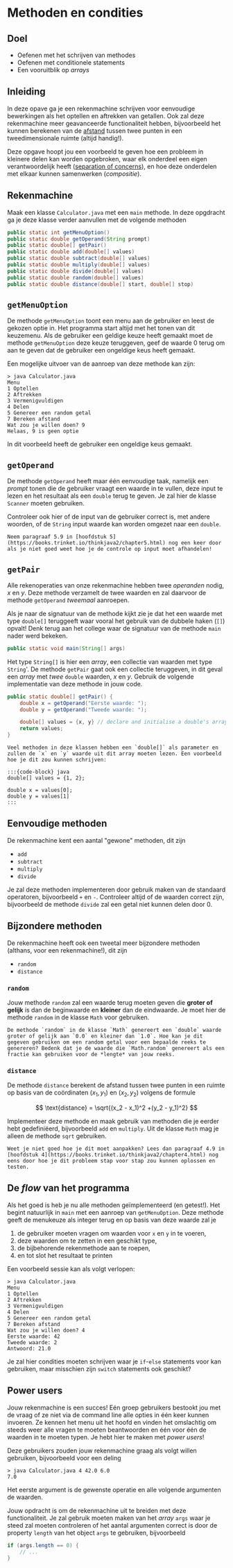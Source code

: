 # Methoden en condities

## Doel

-   Oefenen met het schrijven van methodes
-   Oefenen met conditionele statements
-   Een vooruitblik op *arrays*

## Inleiding

In deze opave ga je een rekenmachine schrijven voor eenvoudige bewerkingen als het optellen en aftrekken van getallen. Ook zal deze rekenmachine meer geavanceerde functionaliteit hebben, bijvoorbeeld het kunnen berekenen van de [afstand](https://nl.wikipedia.org/wiki/Afstand) tussen twee punten in een tweedimensionale ruimte (altijd handig!).

Deze opgave hoopt jou een voorbeeld te geven hoe een probleem in kleinere delen kan worden opgebroken, waar elk onderdeel een eigen verantwoordelijk heeft ([separation of concerns](https://en.wikipedia.org/wiki/Separation_of_concerns)), en hoe deze onderdelen met elkaar kunnen samenwerken (*compositie*).

## Rekenmachine

Maak een klasse `Calculator.java` met een `main` methode. In deze opgdracht ga je deze klasse verder aanvullen met de volgende methoden

```java
public static int getMenuOption()
public static double getOperand(String prompt)
public static double[] getPair()
public static double add(double[] values)
public static double subtract(double[] values)
public static double multiply(double[] values)
public static double divide(double[] values)
public static double random(double[] values)
public static double distance(double[] start, double[] stop)
```

## `getMenuOption`

De methode `getMenuOption` toont een menu aan de gebruiker en leest de gekozen optie in. Het programma start altijd met het tonen van dit keuzemenu. Als de gebruiker een geldige keuze heeft gemaakt moet de methode `getMenuOption` deze keuze teruggeven, geef de waarde 0 terug om aan te geven dat de gebruiker een ongeldige keus heeft gemaakt.

Een mogelijke uitvoer van de aanroep van deze methode kan zijn:

```console
> java Calculator.java
Menu
1 Optellen
2 Aftrekken
3 Vermenigvuldigen
4 Delen
5 Genereer een random getal
7 Bereken afstand
Wat zou je willen doen? 9
Helaas, 9 is geen optie
```

In dit voorbeeld heeft de gebruiker een ongeldige keus gemaakt.

## `getOperand`

De methode `getOperand` heeft maar één eenvoudige taak, namelijk een *prompt* tonen die de gebruiker vraagt een waarde in te vullen, deze input te lezen en het resultaat als een `double` terug te geven. Je zal hier de klasse `Scanner` moeten gebruiken.

Controleer ook hier of de input van de gebruiker correct is, met andere woorden, of de `String` input waarde kan worden omgezet naar een `double`.

```{tip}
Neem paragraaf 5.9 in [hoofdstuk 5](https://books.trinket.io/thinkjava2/chapter5.html) nog een keer door als je niet goed weet hoe je de controle op input moet afhandelen!
```

## `getPair`

Alle rekenoperaties van onze rekenmachine hebben twee *operanden* nodig, *x* en *y*. Deze methode verzamelt de twee waarden en zal daarvoor de methode `getOperand` *tweemaal* aanroepen.

Als je naar de signatuur van de methode kijkt zie je dat het een waarde met type `double[]` teruggeeft waar vooral het gebruik van de dubbele haken (`[]`) opvalt! Denk terug aan het college waar de signatuur van de methode `main` nader werd bekeken.

```java
public static void main(String[] args)
```

Het type `String[]` is hier een *array*, een collectie van waarden met type `String`'. De methode `getPair` gaat ook een collectie teruggeven, in dit geval een *array* met *twee* `double` waarden, *x* en *y*. Gebruik de volgende implementatie van deze methode in jouw code.

```java
public static double[] getPair() {
    double x = getOperand("Eerste waarde: ");
    double y = getOperand("Tweede waarde: ");

    double[] values = {x, y} // declare and initialise a double's array
    return values;
}
```

```{tip}
Veel methoden in deze klassen hebben een `double[]` als parameter en zullen de `x` en `y` waarde uit dit array moeten lezen. Een voorbeeld hoe je dit zou kunnen schrijven:

:::{code-block} java
double[] values = {1, 2};

double x = values[0];
double y = values[1]
:::
```

## Eenvoudige methoden

De rekenmachine kent een aantal "gewone" methoden, dit zijn

-   `add`
-   `subtract`
-   `multiply`
-   `divide`

Je zal deze methoden implementeren door gebruik maken van de standaard operatoren, bijvoorbeeld `+` en `-`. Controleer altijd of de waarden correct zijn, bijvoorbeeld de methode `divide` zal een getal niet kunnen delen door 0.

## Bijzondere methoden

De rekenmachine heeft ook een tweetal meer bijzondere methoden (althans, voor een rekenmachine!), dit zijn

-   `random`
-   `distance`

### `random`

Jouw methode `random` zal een waarde terug moeten geven die **groter of gelijk** is dan de beginwaarde en **kleiner** dan de eindwaarde. Je moet hier de methode `random` in de klasse `Math` voor gebruiken.

```{tip}
De methode `random` in de klasse `Math` genereert een `double` waarde groter of gelijk aan `0.0` en kleiner dan `1.0`. Hoe kan je dit gegeven gebruiken om een random getal voor een bepaalde reeks te genereren? Bedenk dat je de waarde die `Math.random` genereert als een fractie kan gebruiken voor de *lengte* van jouw reeks.
```

### `distance`

De methode `distance` berekent de afstand tussen twee punten in een ruimte op basis van de coördinaten $(x_1, y_1)$ en $(x_2, y_2)$ volgens de formule

$$
\text{distance} = \sqrt{(x_2 - x_1)^2 +(y_2 - y_1)^2}
$$

Implementeer deze methode en maak gebruik van methoden die je eerder hebt gedefiniëerd, bijvoorbeeld `add` en `multiply`. Uit de klasse `Math` mag je alleen de methode `sqrt` gebruiken.

```{note}
Weet je niet goed hoe je dit moet aanpakken? Lees dan paragraaf 4.9 in [hoofdstuk 4](https://books.trinket.io/thinkjava2/chapter4.html) nog eens door hoe je dit probleem stap voor stap zou kunnen oplossen en testen.
```

## De *flow* van het programma

Als het goed is heb je nu alle methoden geïmplementeerd (en getest!). Het begint natuurlijk in `main` met een aanroep van `getMenuOption`. Deze methode geeft de menukeuze als integer terug en op basis van deze waarde zal je

1.  de gebruiker moeten vragen om waarden voor `x` en `y` in te voeren,
2.  deze waarden om te zetten in een geschikt type,
3.  de bijbehorende rekenmethode aan te roepen,
4.  en tot slot het resultaat te printen

Een voorbeeld sessie kan als volgt verlopen:

```console
> java Calculator.java
Menu
1 Optellen
2 Aftrekken
3 Vermenigvuldigen
4 Delen
5 Genereer een random getal
7 Bereken afstand
Wat zou je willen doen? 4
Eerste waarde: 42
Tweede waarde: 2
Antwoord: 21.0
```

Je zal hier condities moeten schrijven waar je `if`-`else` statements voor kan gebruiken, maar misschien zijn `switch` statements ook geschikt?

## Power users

Jouw rekenmachine is een succes! Eén groep gebruikers bestookt jou met de vraag of ze niet via de command line alle opties in één keer kunnen invoeren. Ze kennen het menu uit het hoofd en vinden het omslachtig om steeds weer alle vragen te moeten beantwoorden en één voor één de waarden in te moeten typen. Je hebt hier te maken met *power users*!

Deze gebruikers zouden jouw rekenmachine graag als volgt willen gebruiken, bijvoorbeeld voor een deling

```console
> java Calculator.java 4 42.0 6.0
7.0
```
Het eerste argument is de gewenste operatie en alle volgende argumenten de waarden.

Jouw opdracht is om de rekenmachine uit te breiden met deze functionaliteit. Je zal gebruik moeten maken van het *array* `args` waar je steed zal moeten controleren of het aantal argumenten correct is door de property `length` van het object `args` te gebruiken, bijvoorbeeld

```java
if (args.length == 0) {
    // ...
}
```